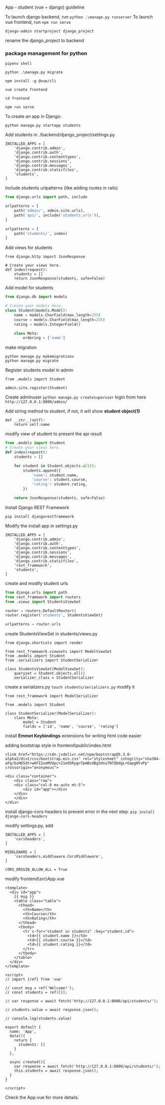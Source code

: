 App - student (vue + django) guideline 

To launch django backend, run
`python .\manage.py runserver`
To launch vue frontend, run
`npm run serve`




`django-admin startproject django_project`

rename the django_project to backend

### package management for python
``pipenv shell``

``python .\manage.py migrate``

``npm install -g @vue/cli``

``vue create frontend``

``cd frontend ``

``npm run serve``

To create an app in Django:

``python manage.py startapp students``

Add students in ./backend/django_project/settings.py
```
INSTALLED_APPS = [
    'django.contrib.admin',
    'django.contrib.auth',
    'django.contrib.contenttypes',
    'django.contrib.sessions',
    'django.contrib.messages',
    'django.contrib.staticfiles',
    'students',
]
```

Include students urlpatterns (like adding routes in rails)
``` django_project/urls.py
from django.urls import path, include

urlpatterns = [
    path('admin/', admin.site.urls),
    path('api/', include('students.urls')),
]
```

```students/urls.py
urlpatterns = [
    path('students/', index)
]
```

Add views for students 
```
from django.http import JsonResponse

# Create your views here.
def index(request):
    students = [] 
    return JsonResponse(students, safe=False)
```

Add model for students
```students/models.py
from django.db import models

# Create your models here.
class Student(models.Model):
    name = models.CharField(max_length=255)
    course = models.CharField(max_length=255)
    rating = models.IntegerField()

    class Meta: 
        ordering = ['name']
```

make migration
```
python manage.py makemigrations
python manage.py migrate
```

Register students model in admin
```in students/admin.py
from .models import Student

admin.site.register(Student)
```

Create adminuser
`python manage.py createsuperuser`
login from here `http://127.0.0.1:8000/admin/`
 
Add string method to student, if not, it will show __student object(1)__ 
``` Student/model
def __str__(self):
    return self.name
```


modify view of student to present the api result 
```students/views.py
from .models import Student
# Create your views here.
def index(request):
    students = [] 

    for student in Student.objects.all():
        students.append({
            'name': student.name,
            'course': student.course,
            'rating': student.rating,
        })

    return JsonResponse(students, safe=False)
```

Install Django REST Framework
```
pip install djangorestframework
```
Modify the install app in settings.py
```
INSTALLED_APPS = [
    'django.contrib.admin',
    'django.contrib.auth',
    'django.contrib.contenttypes',
    'django.contrib.sessions',
    'django.contrib.messages',
    'django.contrib.staticfiles',
    'rest_framework',
    'students',
]
```

create and modify student urls
``` student/urls.py
from django.urls import path 
from rest_framework import routers
from .views import StudentsViewSet

router = routers.DefaultRouter()
router.register('students', StudentsViewSet)

urlpatterns = router.urls
```

create StudentsViewSet in students/views.py
```
from django.shortcuts import render

from rest_framework.viewsets import ModelViewSet
from .models import Student
from .serializers import StudentSerializer

class StudentsViewSet(ModelViewSet):
    queryset = Student.objects.all() 
    serializer_class = StudentSerializer

```

create a serializers.py
`touch students/serializers.py`
modify it
```
from rest_framework import ModelSerializer 

from .models import Student

class StudentSerializer(ModelSerializer):
    class Meta:
        model = Student 
        fields = ['id', 'name', 'course', 'rating']
```

install __Emmet Keybindings__ extensions for writing html code easier

adding bootstrap style in frontend\public\index.html
```
<link href="https://cdn.jsdelivr.net/npm/bootstrap@5.3.0-alpha2/dist/css/bootstrap.min.css" rel="stylesheet" integrity="sha384-aFq/bzH65dt+w6FI2ooMVUpc+21e0SRygnTpmBvdBgSdnuTN7QbdgL+OapgHtvPp" crossorigin="anonymous">

<div class="container">
    <div class="row">
    <div class="col-8 mx-auto mt-5">
        <div id="app"></div>
    </div>
    </div>
</div>
```


install django-cors-headers to prevent error in the next step.
`pip install django-cors-headers`

modify settings.py, add
```
INSTALLED_APPS = [
    'corsheaders',
]

MIDDLEWARE = [
    'corsheaders.middleware.CorsMiddleware',
]

CORS_ORIGIN_ALLOW_ALL = True 
```

modify frontend\src\App.vue
```
<template>
  <div id="app">
    {{ msg }}
    <table class="table">
      <thead>
        <th>Name</th>
        <th>Course</th>
        <th>Rating</th>
      </thead>   
      <tbody>
        <tr v-for="student in students" :key="student.id">
          <td>{{ student.name }}</td>
          <td>{{ student.course }}</td>
          <td>{{ student.rating }}</td>
        </tr>
      </tbody>
    </table>
  </div>
</template>

<script>
// import {ref} from 'vue'

// const msg = ref('Welcome!');
// const students = ref([]);

// var response = await fetch('http://127.0.0.1:8000/api/students/');

// students.value = await response.json();

// console.log(students.value)

export default {
  name: 'App',
  data(){
    return {
      students: []
    }
  },

  async created(){
    var response = await fetch('http://127.0.0.1:8000/api/students/');
    this.students = await response.json();
  }
}

</script>

```

Check the App.vue for more details.



